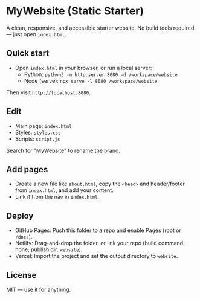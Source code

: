 # MyWebsite (Static Starter)

A clean, responsive, and accessible starter website. No build tools required — just open `index.html`.

## Quick start

- Open `index.html` in your browser, or run a local server:
  - Python: `python3 -m http.server 8080 -d /workspace/website`
  - Node (serve): `npx serve -l 8080 /workspace/website`

Then visit `http://localhost:8080`.

## Edit

- Main page: `index.html`
- Styles: `styles.css`
- Scripts: `script.js`

Search for "MyWebsite" to rename the brand.

## Add pages

- Create a new file like `about.html`, copy the `<head>` and header/footer from `index.html`, and add your content.
- Link it from the nav in `index.html`.

## Deploy

- GitHub Pages: Push this folder to a repo and enable Pages (root or `/docs`).
- Netlify: Drag-and-drop the folder, or link your repo (build command: none; publish dir: `website`).
- Vercel: Import the project and set the output directory to `website`.

## License

MIT — use it for anything.